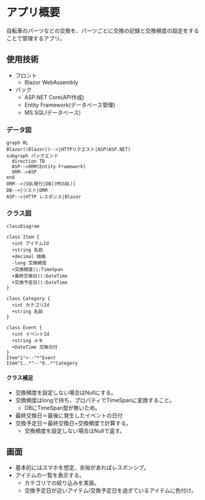 # アプリ概要

自転車のパーツなどの交換を、パーツごとに交換の記録と交換頻度の設定をすることで管理するアプリ。

## 使用技術

- フロント
  - Blazor WebAssembly
- バック
  - ASP.NET Core(API作成)
  - Entity Framework(データベース管理)
  - MS SQL(データベース)

### データ図

```mermaid
graph RL
Blazor((Blazor))-->|HTTPリクエスト|ASP(ASP.NET)
subgraph バックエンド
  direction TB
  ASP-->ORM(Entity Framework)
  ORM-->ASP
end
ORM-->|SQL発行|DB[(MSSQL)]
DB-->|リスト|ORM
ASP-->|HTTP レスポンス|Blazor
```

### クラス図

```mermaid
classDiagram

class Item {
  +int アイテムId
  +string 名前
  +decimal 価格
  -long 交換頻度
  +交換頻度():TimeSpan
  +最終交換日():DateTime
  +交換予定日():DateTime
}

class Category {
  +int カテゴリId
  +string 名前
}

class Event {
  +int イベントId
  +string メモ
  +DateTime 交換日付
}
Item"1"<--"*"Event
Item"1..*"--"0..*"Category
```

#### クラス補足

- 交換頻度を設定しない場合はNullにする。
- 交換頻度はlongで持ち、プロパティでTimeSpanに変換すること。
  - DBにTimeSpan型が無いため。
- 最終交換日＝最後に発生したイベントの日付
- 交換予定日＝最終交換日+交換頻度で計算する。
  - 交換頻度を設定しない場合はNullで返す。

## 画面

- 基本的にはスマホを想定、余裕があればレスポンシブ。
- アイテムの一覧を表示する。
  - カテゴリでの絞り込みを実装。
  - 交換予定日が近いアイテム/交換予定日を過ぎているアイテムに色付け。
